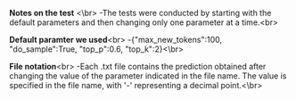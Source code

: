 **Notes on the test** <\br>
-The tests were conducted by starting with the default parameters and then changing only one parameter at a time.<br\>

**Default paramter we used**<br\>
-{"max_new_tokens":100,
"do_sample":True,
"top_p":0.6,
"top_k":2}<\br>

**File notation**<br\>
-Each .txt file contains the prediction obtained after changing the value of the parameter indicated in the file name. The value is specified in the file name, with '-' representing a decimal point.<\br>
